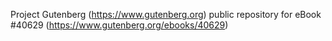 Project Gutenberg (https://www.gutenberg.org) public repository for eBook #40629 (https://www.gutenberg.org/ebooks/40629)
